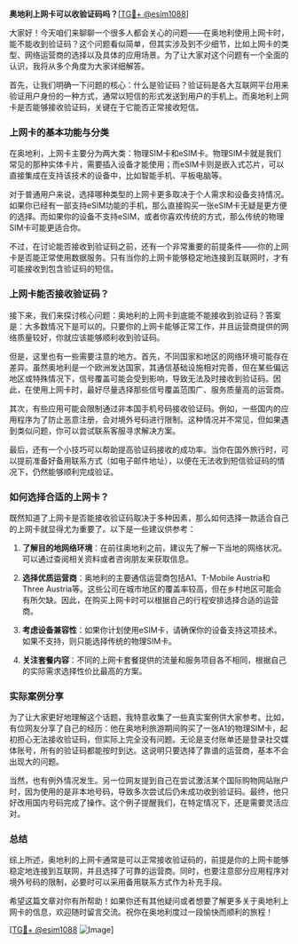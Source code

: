 **奥地利上网卡可以收验证码吗？**[[TG💪+ @esim1088](https://t.me/s/esim1088)]

大家好！今天咱们来聊聊一个很多人都会关心的问题——在奥地利使用上网卡时，能不能收到验证码？这个问题看似简单，但其实涉及到不少细节，比如上网卡的类型、网络运营商的选择以及具体的应用场景。为了让大家对这个问题有一个全面的认识，我将从多个角度为大家详细解答。

首先，让我们明确一下问题的核心：什么是验证码？验证码是各大互联网平台用来验证用户身份的一种方式，通常以短信的形式发送到用户的手机上。而奥地利上网卡是否能够接收验证码，关键在于它能否正常接收短信。

### 上网卡的基本功能与分类

在奥地利，上网卡主要分为两大类：物理SIM卡和eSIM卡。物理SIM卡就是我们常见的那种实体卡片，需要插入设备才能使用；而eSIM卡则是嵌入式芯片，可以直接集成在支持该技术的设备中，比如智能手机、平板电脑等。

对于普通用户来说，选择哪种类型的上网卡更多取决于个人需求和设备支持情况。如果你已经有一部支持eSIM功能的手机，那么直接购买一张eSIM卡无疑是更方便的选择。而如果你的设备不支持eSIM，或者你喜欢传统的方式，那么传统的物理SIM卡可能更适合你。

不过，在讨论能否接收到验证码之前，还有一个非常重要的前提条件——你的上网卡是否能正常使用数据服务。只有当你的上网卡能够稳定地连接到互联网时，才有可能接收到包含验证码的短信。

### 上网卡能否接收验证码？

接下来，我们来探讨核心问题：奥地利的上网卡到底能不能接收到验证码？答案是：大多数情况下是可以的。只要你的上网卡能够正常工作，并且运营商提供的网络质量较好，你就应该能够顺利收到验证码。

但是，这里也有一些需要注意的地方。首先，不同国家和地区的网络环境可能存在差异。虽然奥地利是一个欧洲发达国家，其通信基础设施相对完善，但在某些偏远地区或特殊情况下，信号覆盖可能会受到影响，导致无法及时接收到验证码。因此，在使用上网卡时，最好尽量选择那些信号覆盖范围广、服务质量高的运营商。

其次，有些应用可能会限制通过非本国手机号码接收验证码。例如，一些国内的应用程序为了防止恶意注册，会对境外号码进行限制。这种情况并不常见，但如果遇到类似问题，你可以尝试联系客服寻求解决方案。

最后，还有一个小技巧可以帮助提高验证码接收的成功率。当你在国外旅行时，可以提前准备好备用联系方式（如电子邮件地址），以便在无法收到短信验证码的情况下，仍然能够顺利完成验证。

### 如何选择合适的上网卡？

既然知道了上网卡是否能接收验证码取决于多种因素，那么如何选择一款适合自己的上网卡就显得尤为重要了。以下是一些建议供参考：

1. **了解目的地网络环境**：在前往奥地利之前，建议先了解一下当地的网络状况。可以通过查阅相关资料或者咨询朋友来获取信息。
   
2. **选择优质运营商**：奥地利的主要通信运营商包括A1、T-Mobile Austria和Three Austria等。这些公司在城市地区的覆盖率较高，但在乡村地区可能会有所欠缺。因此，在购买上网卡时可以根据自己的行程安排选择合适的运营商。

3. **考虑设备兼容性**：如果你计划使用eSIM卡，请确保你的设备支持这项技术。如果不支持，则只能选择传统的物理SIM卡。

4. **关注套餐内容**：不同的上网卡套餐提供的流量和服务项目各不相同，根据自己的实际需求选择性价比最高的方案。

### 实际案例分享

为了让大家更好地理解这个话题，我特意收集了一些真实案例供大家参考。比如，有位网友分享了自己的经历：他在奥地利旅游期间购买了一张A1的物理SIM卡，起初担心无法接收验证码，但实际上完全没有问题。无论是支付账单还是登录社交媒体账号，所有的验证码都能按时到达。这说明只要选择了靠谱的运营商，基本不会出现大的问题。

当然，也有例外情况发生。另一位网友提到自己在尝试激活某个国际购物网站账户时，因为使用的是非本地号码，导致多次尝试后仍未成功收到验证码。最终，他只好改用国内号码完成了操作。这个例子提醒我们，在特定情况下，还是需要灵活应对。

### 总结

综上所述，奥地利的上网卡通常是可以正常接收验证码的，前提是你的上网卡能够稳定地连接到互联网，并且选择了可靠的运营商。同时，也要注意部分应用程序对境外号码的限制，必要时可以采用备用联系方式作为补充手段。

希望这篇文章对你有所帮助！如果你还有其他疑问或者想要了解更多关于奥地利上网卡的信息，欢迎随时留言交流。祝你在奥地利度过一段愉快而顺利的旅程！

[[TG💪+ @esim1088](https://t.me/s/esim1088) ![Image](https://i.postimg.cc/4NQfJmqS/Snipaste-2025-05-13-00-14-12.png)]